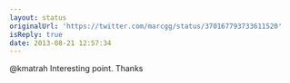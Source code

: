 ```yaml
---
layout: status
originalUrl: 'https://twitter.com/marcgg/status/370167793733611520'
isReply: true
date: 2013-08-21 12:57:34
---
```


@kmatrah Interesting point. Thanks
